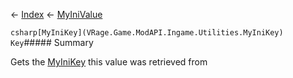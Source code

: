 ← [Index](Api-Index) ← [MyIniValue](VRage.Game.ModAPI.Ingame.Utilities.MyIniValue)

```csharp[MyIniKey](VRage.Game.ModAPI.Ingame.Utilities.MyIniKey) Key```##### Summary

Gets the [MyIniKey](VRage.Game.ModAPI.Ingame.Utilities.MyIniKey) this value was retrieved from

